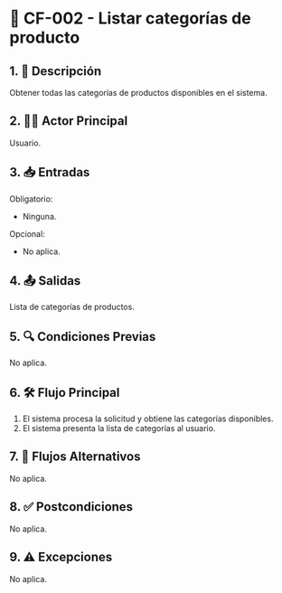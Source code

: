 # 🌟 CF-002 - Listar categorías de producto

## 1. 📝 Descripción  
Obtener todas las categorías de productos disponibles en el sistema.

## 2. 🧑‍💻 Actor Principal  
Usuario.

## 3. 📥 Entradas  
Obligatorio:  
* Ninguna.  

Opcional:  
* No aplica.

## 4. 📤 Salidas  
Lista de categorías de productos.

## 5. 🔍 Condiciones Previas  
No aplica.

## 6. 🛠 Flujo Principal  
1. El sistema procesa la solicitud y obtiene las categorías disponibles.  
2. El sistema presenta la lista de categorías al usuario.

## 7. 🔄 Flujos Alternativos  
No aplica.

## 8. ✅ Postcondiciones  
No aplica.

## 9. ⚠️ Excepciones  
No aplica.
